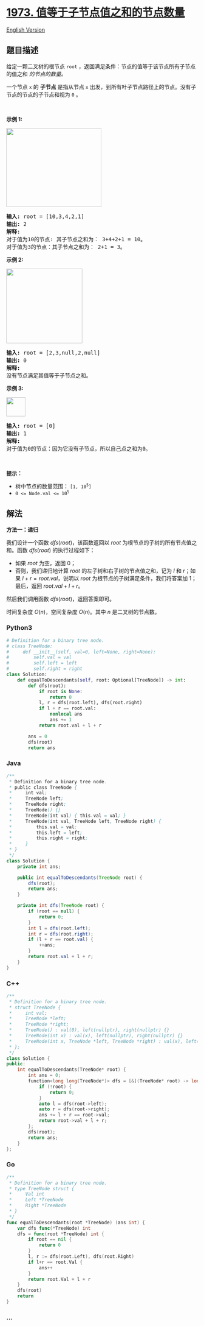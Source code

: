 # [1973. 值等于子节点值之和的节点数量](https://leetcode.cn/problems/count-nodes-equal-to-sum-of-descendants)

[English Version](/solution/1900-1999/1973.Count%20Nodes%20Equal%20to%20Sum%20of%20Descendants/README_EN.md)

## 题目描述

<!-- 这里写题目描述 -->

<p>给定一颗二叉树的根节点&nbsp;<code>root</code>&nbsp;，返回满足条件：节点的值等于该节点所有子节点的值之和&nbsp;<em>的节点的数量。</em></p>

<p>一个节点&nbsp;<code>x</code>&nbsp;的&nbsp;<strong>子节点</strong>&nbsp;是指从节点&nbsp;<code>x</code>&nbsp;出发，到所有叶子节点路径上的节点。没有子节点的节点的子节点和视为&nbsp;<code>0</code> 。</p>

<p>&nbsp;</p>

<p><strong>示例 1:</strong></p>
<img alt="" src="https://fastly.jsdelivr.net/gh/doocs/leetcode@main/solution/1900-1999/1973.Count%20Nodes%20Equal%20to%20Sum%20of%20Descendants/images/screenshot-2021-08-17-at-17-16-50-diagram-drawio-diagrams-net.png" style="width: 250px; height: 207px;" />
<pre>
<strong>输入:</strong> root = [10,3,4,2,1]
<strong>输出:</strong> 2
<strong>解释:</strong>
对于值为10的节点: 其子节点之和为： 3+4+2+1 = 10。
对于值为3的节点：其子节点之和为： 2+1 = 3。
</pre>

<p><strong>示例&nbsp;2:</strong></p>
<img alt="" src="https://fastly.jsdelivr.net/gh/doocs/leetcode@main/solution/1900-1999/1973.Count%20Nodes%20Equal%20to%20Sum%20of%20Descendants/images/screenshot-2021-08-17-at-17-25-21-diagram-drawio-diagrams-net.png" style="height: 196px; width: 200px;" />
<pre>
<strong>输入:</strong> root = [2,3,null,2,null]
<strong>输出:</strong> 0
<strong>解释:</strong>
没有节点满足其值等于子节点之和。
</pre>

<p><strong>示例&nbsp;3:</strong></p>
<img alt="" src="https://fastly.jsdelivr.net/gh/doocs/leetcode@main/solution/1900-1999/1973.Count%20Nodes%20Equal%20to%20Sum%20of%20Descendants/images/screenshot-2021-08-17-at-17-23-53-diagram-drawio-diagrams-net.png" style="width: 50px; height: 50px;" />
<pre>
<strong>输入:</strong> root = [0]
<strong>输出:</strong> 1
<strong>解释:</strong>
对于值为0的节点：因为它没有子节点，所以自己点之和为0。
</pre>

<p>&nbsp;</p>

<p><strong>提示：</strong></p>

<ul>
	<li>树中节点的数量范围：&nbsp;<code>[1, 10<sup>5</sup>]</code></li>
	<li><code>0 &lt;= Node.val &lt;= 10<sup>5</sup></code></li>
</ul>

## 解法

<!-- 这里可写通用的实现逻辑 -->

**方法一：递归**

我们设计一个函数 $dfs(root)$，该函数返回以 $root$ 为根节点的子树的所有节点值之和。函数 $dfs(root)$ 的执行过程如下：

-   如果 $root$ 为空，返回 $0$；
-   否则，我们递归地计算 $root$ 的左子树和右子树的节点值之和，记为 $l$ 和 $r$；如果 $l + r = root.val$，说明以 $root$ 为根节点的子树满足条件，我们将答案加 $1$；最后，返回 $root.val + l + r$。

然后我们调用函数 $dfs(root)$，返回答案即可。

时间复杂度 $O(n)$，空间复杂度 $O(n)$。其中 $n$ 是二叉树的节点数。

<!-- tabs:start -->

### **Python3**

<!-- 这里可写当前语言的特殊实现逻辑 -->

```python
# Definition for a binary tree node.
# class TreeNode:
#     def __init__(self, val=0, left=None, right=None):
#         self.val = val
#         self.left = left
#         self.right = right
class Solution:
    def equalToDescendants(self, root: Optional[TreeNode]) -> int:
        def dfs(root):
            if root is None:
                return 0
            l, r = dfs(root.left), dfs(root.right)
            if l + r == root.val:
                nonlocal ans
                ans += 1
            return root.val + l + r

        ans = 0
        dfs(root)
        return ans
```

### **Java**

<!-- 这里可写当前语言的特殊实现逻辑 -->

```java
/**
 * Definition for a binary tree node.
 * public class TreeNode {
 *     int val;
 *     TreeNode left;
 *     TreeNode right;
 *     TreeNode() {}
 *     TreeNode(int val) { this.val = val; }
 *     TreeNode(int val, TreeNode left, TreeNode right) {
 *         this.val = val;
 *         this.left = left;
 *         this.right = right;
 *     }
 * }
 */
class Solution {
    private int ans;

    public int equalToDescendants(TreeNode root) {
        dfs(root);
        return ans;
    }

    private int dfs(TreeNode root) {
        if (root == null) {
            return 0;
        }
        int l = dfs(root.left);
        int r = dfs(root.right);
        if (l + r == root.val) {
            ++ans;
        }
        return root.val + l + r;
    }
}
```

### **C++**

```cpp
/**
 * Definition for a binary tree node.
 * struct TreeNode {
 *     int val;
 *     TreeNode *left;
 *     TreeNode *right;
 *     TreeNode() : val(0), left(nullptr), right(nullptr) {}
 *     TreeNode(int x) : val(x), left(nullptr), right(nullptr) {}
 *     TreeNode(int x, TreeNode *left, TreeNode *right) : val(x), left(left), right(right) {}
 * };
 */
class Solution {
public:
    int equalToDescendants(TreeNode* root) {
        int ans = 0;
        function<long long(TreeNode*)> dfs = [&](TreeNode* root) -> long long {
            if (!root) {
                return 0;
            }
            auto l = dfs(root->left);
            auto r = dfs(root->right);
            ans += l + r == root->val;
            return root->val + l + r;
        };
        dfs(root);
        return ans;
    }
};
```

### **Go**

```go
/**
 * Definition for a binary tree node.
 * type TreeNode struct {
 *     Val int
 *     Left *TreeNode
 *     Right *TreeNode
 * }
 */
func equalToDescendants(root *TreeNode) (ans int) {
	var dfs func(*TreeNode) int
	dfs = func(root *TreeNode) int {
		if root == nil {
			return 0
		}
		l, r := dfs(root.Left), dfs(root.Right)
		if l+r == root.Val {
			ans++
		}
		return root.Val + l + r
	}
	dfs(root)
	return
}
```

### **...**

```

```

<!-- tabs:end -->
